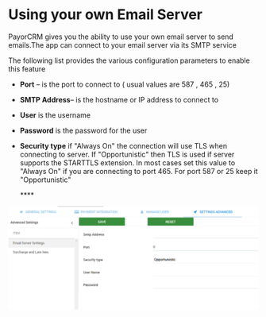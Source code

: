 # Using your own Email Server

PayorCRM gives you the ability to use your own email server to send emails.The app can connect to your email server via its SMTP service

The following list provides the various configuration parameters to enable this feature 

* **Port** – is the port to connect to \( usual values are 587 , 465 , 25\)
* **SMTP Address**– is the hostname or IP address to connect to 
* **User** is the username
* **Password** is the password for the user
* **Security type** if "Always On" the connection will use TLS when connecting to server. If "Opportunistic"  then TLS is used if server supports the STARTTLS extension. In most cases set this value to "Always On" if you are connecting to port 465. For port 587 or 25 keep it "Opportunistic"



  \*\*\*\*

![](../.gitbook/assets/smtp-settingspng.png)


